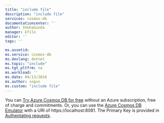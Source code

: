 ```yaml
---
title: "include file"
description: "include file"
services: cosmos-db
documentationcenter: ''
author: ShehaGunda
manager: kfile
editor: ''
tags: ''

ms.assetid:
ms.service: cosmos-db
ms.devlang: dotnet
ms.topic: "include"
ms.tgt_pltfrm: na
ms.workload: ''
ms.date: 04/13/2018
ms.author: sngun
ms.custom: "include file"
---
```


You can [Try Azure Cosmos DB for free](https://azure.microsoft.com/try/cosmosdb/) without an Azure subscription, free of charge and commitments. Or, you can use the [Azure Cosmos DB Emulator](https://docs.microsoft.com/azure/cosmos-db/local-emulator) with a URI of https://localhost:8081. The Primary Key is provided in [Authentating requests](../articles/cosmos-db/local-emulator.md#authenticating-requests).